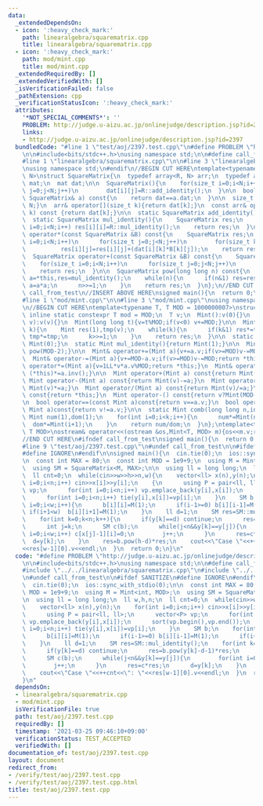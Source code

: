```yaml
---
data:
  _extendedDependsOn:
  - icon: ':heavy_check_mark:'
    path: linearalgebra/squarematrix.cpp
    title: linearalgebra/squarematrix.cpp
  - icon: ':heavy_check_mark:'
    path: mod/mint.cpp
    title: mod/mint.cpp
  _extendedRequiredBy: []
  _extendedVerifiedWith: []
  _isVerificationFailed: false
  _pathExtension: cpp
  _verificationStatusIcon: ':heavy_check_mark:'
  attributes:
    '*NOT_SPECIAL_COMMENTS*': ''
    PROBLEM: http://judge.u-aizu.ac.jp/onlinejudge/description.jsp?id=2397
    links:
    - http://judge.u-aizu.ac.jp/onlinejudge/description.jsp?id=2397
  bundledCode: "#line 1 \"test/aoj/2397.test.cpp\"\n#define PROBLEM \"http://judge.u-aizu.ac.jp/onlinejudge/description.jsp?id=2397\"\
    \n\n#include<bits/stdc++.h>\nusing namespace std;\n\n#define call_from_test\n\
    #line 1 \"linearalgebra/squarematrix.cpp\"\n\n#line 3 \"linearalgebra/squarematrix.cpp\"\
    \nusing namespace std;\n#endif\n//BEGIN CUT HERE\ntemplate<typename R, size_t\
    \ N>\nstruct SquareMatrix{\n  typedef array<R, N> arr;\n  typedef array<arr, N>\
    \ mat;\n  mat dat;\n\n  SquareMatrix(){\n    for(size_t i=0;i<N;i++)\n      for(size_t\
    \ j=0;j<N;j++)\n        dat[i][j]=R::add_identity();\n  }\n\n  bool operator==(const\
    \ SquareMatrix& a) const{\n    return dat==a.dat;\n  }\n\n  size_t size() const{return\
    \ N;}\n  arr& operator[](size_t k){return dat[k];}\n  const arr& operator[](size_t\
    \ k) const {return dat[k];}\n\n  static SquareMatrix add_identity(){return SquareMatrix();}\n\
    \  static SquareMatrix mul_identity(){\n    SquareMatrix res;\n    for(size_t\
    \ i=0;i<N;i++) res[i][i]=R::mul_identity();\n    return res;\n  }\n\n  SquareMatrix\
    \ operator*(const SquareMatrix &B) const{\n    SquareMatrix res;\n    for(size_t\
    \ i=0;i<N;i++)\n      for(size_t j=0;j<N;j++)\n        for(size_t k=0;k<N;k++)\n\
    \          res[i][j]=res[i][j]+(dat[i][k]*B[k][j]);\n    return res;\n  }\n\n\
    \  SquareMatrix operator+(const SquareMatrix &B) const{\n    SquareMatrix res;\n\
    \    for(size_t i=0;i<N;i++)\n      for(size_t j=0;j<N;j++)\n        res[i][j]=dat[i][j]+B[i][j];\n\
    \    return res;\n  }\n\n  SquareMatrix pow(long long n) const{\n    SquareMatrix\
    \ a=*this,res=mul_identity();\n    while(n){\n      if(n&1) res=res*a;\n     \
    \ a=a*a;\n      n>>=1;\n    }\n    return res;\n  }\n};\n//END CUT HERE\n#ifndef\
    \ call_from_test\n//INSERT ABOVE HERE\nsigned main(){\n  return 0;\n}\n#endif\n\
    #line 1 \"mod/mint.cpp\"\n\n#line 3 \"mod/mint.cpp\"\nusing namespace std;\n#endif\n\
    \n//BEGIN CUT HERE\ntemplate<typename T, T MOD = 1000000007>\nstruct Mint{\n \
    \ inline static constexpr T mod = MOD;\n  T v;\n  Mint():v(0){}\n  Mint(signed\
    \ v):v(v){}\n  Mint(long long t){v=t%MOD;if(v<0) v+=MOD;}\n\n  Mint pow(long long\
    \ k){\n    Mint res(1),tmp(v);\n    while(k){\n      if(k&1) res*=tmp;\n     \
    \ tmp*=tmp;\n      k>>=1;\n    }\n    return res;\n  }\n\n  static Mint add_identity(){return\
    \ Mint(0);}\n  static Mint mul_identity(){return Mint(1);}\n\n  Mint inv(){return\
    \ pow(MOD-2);}\n\n  Mint& operator+=(Mint a){v+=a.v;if(v>=MOD)v-=MOD;return *this;}\n\
    \  Mint& operator-=(Mint a){v+=MOD-a.v;if(v>=MOD)v-=MOD;return *this;}\n  Mint&\
    \ operator*=(Mint a){v=1LL*v*a.v%MOD;return *this;}\n  Mint& operator/=(Mint a){return\
    \ (*this)*=a.inv();}\n\n  Mint operator+(Mint a) const{return Mint(v)+=a;}\n \
    \ Mint operator-(Mint a) const{return Mint(v)-=a;}\n  Mint operator*(Mint a) const{return\
    \ Mint(v)*=a;}\n  Mint operator/(Mint a) const{return Mint(v)/=a;}\n\n  Mint operator+()\
    \ const{return *this;}\n  Mint operator-() const{return v?Mint(MOD-v):Mint(v);}\n\
    \n  bool operator==(const Mint a)const{return v==a.v;}\n  bool operator!=(const\
    \ Mint a)const{return v!=a.v;}\n\n  static Mint comb(long long n,int k){\n   \
    \ Mint num(1),dom(1);\n    for(int i=0;i<k;i++){\n      num*=Mint(n-i);\n    \
    \  dom*=Mint(i+1);\n    }\n    return num/dom;\n  }\n};\ntemplate<typename T,\
    \ T MOD>\nostream& operator<<(ostream &os,Mint<T, MOD> m){os<<m.v;return os;}\n\
    //END CUT HERE\n#ifndef call_from_test\nsigned main(){\n  return 0;\n}\n#endif\n\
    #line 9 \"test/aoj/2397.test.cpp\"\n#undef call_from_test\n\n#ifdef SANITIZE\n\
    #define IGNORE\n#endif\n\nsigned main(){\n  cin.tie(0);\n  ios::sync_with_stdio(0);\n\
    \n  const int MAX = 80;\n  const int MOD = 1e9+9;\n  using M = Mint<int, MOD>;\n\
    \  using SM = SquareMatrix<M, MAX>;\n\n  using ll = long long;\n  ll w,h,n;\n\
    \  ll cnt=0;\n  while(cin>>w>>h>>n,w){\n    vector<ll> x(n),y(n);\n    for(int\
    \ i=0;i<n;i++) cin>>x[i]>>y[i];\n    {\n      using P = pair<ll, ll>;\n      vector<P>\
    \ vp;\n      for(int i=0;i<n;i++) vp.emplace_back(y[i],x[i]);\n      sort(vp.begin(),vp.end());\n\
    \      for(int i=0;i<n;i++) tie(y[i],x[i])=vp[i];\n    }\n    SM b;\n    for(int\
    \ i=0;i<w;i++){\n      b[i][i]=M(1);\n      if(i-1>=0) b[i][i-1]=M(1);\n     \
    \ if(i+1<w)  b[i][i+1]=M(1);\n    }\n    ll d=1;\n    SM res=SM::mul_identity();\n\
    \    for(int k=0;k<n;k++){\n      if(y[k]==d) continue;\n      res=b.pow(y[k]-d-1)*res;\n\
    \      int j=k;\n      SM c(b);\n      while(j<n&&y[k]==y[j]){\n        for(int\
    \ i=0;i<w;i++) c[x[j]-1][i]=0;\n        j++;\n      }\n      res=c*res;\n    \
    \  d=y[k];\n    }\n    res=b.pow(h-d)*res;\n    cout<<\"Case \"<<++cnt<<\": \"\
    <<res[w-1][0].v<<endl;\n  }\n  return 0;\n}\n"
  code: "#define PROBLEM \"http://judge.u-aizu.ac.jp/onlinejudge/description.jsp?id=2397\"\
    \n\n#include<bits/stdc++.h>\nusing namespace std;\n\n#define call_from_test\n\
    #include \"../../linearalgebra/squarematrix.cpp\"\n#include \"../../mod/mint.cpp\"\
    \n#undef call_from_test\n\n#ifdef SANITIZE\n#define IGNORE\n#endif\n\nsigned main(){\n\
    \  cin.tie(0);\n  ios::sync_with_stdio(0);\n\n  const int MAX = 80;\n  const int\
    \ MOD = 1e9+9;\n  using M = Mint<int, MOD>;\n  using SM = SquareMatrix<M, MAX>;\n\
    \n  using ll = long long;\n  ll w,h,n;\n  ll cnt=0;\n  while(cin>>w>>h>>n,w){\n\
    \    vector<ll> x(n),y(n);\n    for(int i=0;i<n;i++) cin>>x[i]>>y[i];\n    {\n\
    \      using P = pair<ll, ll>;\n      vector<P> vp;\n      for(int i=0;i<n;i++)\
    \ vp.emplace_back(y[i],x[i]);\n      sort(vp.begin(),vp.end());\n      for(int\
    \ i=0;i<n;i++) tie(y[i],x[i])=vp[i];\n    }\n    SM b;\n    for(int i=0;i<w;i++){\n\
    \      b[i][i]=M(1);\n      if(i-1>=0) b[i][i-1]=M(1);\n      if(i+1<w)  b[i][i+1]=M(1);\n\
    \    }\n    ll d=1;\n    SM res=SM::mul_identity();\n    for(int k=0;k<n;k++){\n\
    \      if(y[k]==d) continue;\n      res=b.pow(y[k]-d-1)*res;\n      int j=k;\n\
    \      SM c(b);\n      while(j<n&&y[k]==y[j]){\n        for(int i=0;i<w;i++) c[x[j]-1][i]=0;\n\
    \        j++;\n      }\n      res=c*res;\n      d=y[k];\n    }\n    res=b.pow(h-d)*res;\n\
    \    cout<<\"Case \"<<++cnt<<\": \"<<res[w-1][0].v<<endl;\n  }\n  return 0;\n\
    }\n"
  dependsOn:
  - linearalgebra/squarematrix.cpp
  - mod/mint.cpp
  isVerificationFile: true
  path: test/aoj/2397.test.cpp
  requiredBy: []
  timestamp: '2021-03-25 09:46:10+09:00'
  verificationStatus: TEST_ACCEPTED
  verifiedWith: []
documentation_of: test/aoj/2397.test.cpp
layout: document
redirect_from:
- /verify/test/aoj/2397.test.cpp
- /verify/test/aoj/2397.test.cpp.html
title: test/aoj/2397.test.cpp
---
```

